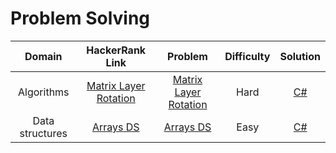 # Problem Solving


|     Domain      |                                       HackerRank Link                                       |                                        Problem                                        | Difficulty |                                                Solution                                                 |
|:---------------:|:-------------------------------------------------------------------------------------------:|:-------------------------------------------------------------------------------------:|:----------:|:-------------------------------------------------------------------------------------------------------:|
|   Algorithms    | [Matrix Layer Rotation](https://www.hackerrank.com/challenges/matrix-rotation-algo/problem) | [Matrix Layer Rotation](./ProblemSolving/ProblemSolving.Hard.MatrixLayerRotation.pdf) |    Hard    | [C#](../src/dotnet/HackerRankSolutions/Tasks/ProblemSolving/MatrixLayerRotation/MatrixLayerRotation.cs) |
| Data structures |            [Arrays DS](https://www.hackerrank.com/challenges/arrays-ds/problem)             |            [Arrays DS](./ProblemSolving/ProblemSolving.Hard.ArraysDs.pdf)             |    Easy    |            [C#](../src/dotnet/HackerRankSolutions/Tasks/ProblemSolving/ArraysDs/ArraysDs.cs)            |